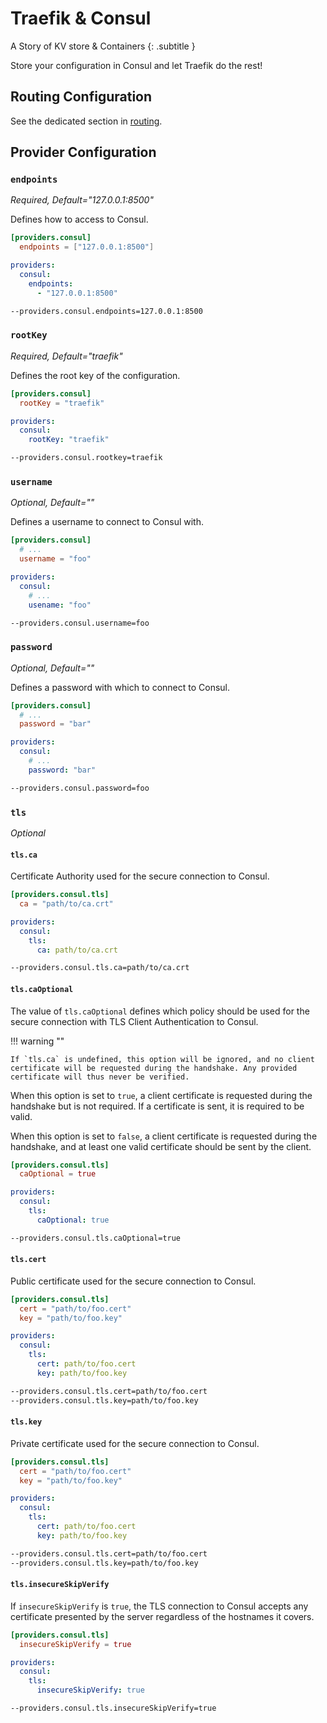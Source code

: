 # Traefik & Consul

A Story of KV store & Containers
{: .subtitle }

Store your configuration in Consul and let Traefik do the rest!

## Routing Configuration

See the dedicated section in [routing](../routing/providers/kv.md).

## Provider Configuration

### `endpoints`

_Required, Default="127.0.0.1:8500"_

Defines how to access to Consul.

```toml tab="File (TOML)"
[providers.consul]
  endpoints = ["127.0.0.1:8500"]
```

```yaml tab="File (YAML)"
providers:
  consul:
    endpoints:
      - "127.0.0.1:8500"
```

```bash tab="CLI"
--providers.consul.endpoints=127.0.0.1:8500
```

### `rootKey`

_Required, Default="traefik"_

Defines the root key of the configuration.

```toml tab="File (TOML)"
[providers.consul]
  rootKey = "traefik"
```

```yaml tab="File (YAML)"
providers:
  consul:
    rootKey: "traefik"
```

```bash tab="CLI"
--providers.consul.rootkey=traefik
```

### `username`

_Optional, Default=""_

Defines a username to connect to Consul with.

```toml tab="File (TOML)"
[providers.consul]
  # ...
  username = "foo"
```

```yaml tab="File (YAML)"
providers:
  consul:
    # ...
    usename: "foo"
```

```bash tab="CLI"
--providers.consul.username=foo
```

### `password`

_Optional, Default=""_

Defines a password with which to connect to Consul.

```toml tab="File (TOML)"
[providers.consul]
  # ...
  password = "bar"
```

```yaml tab="File (YAML)"
providers:
  consul:
    # ...
    password: "bar"
```

```bash tab="CLI"
--providers.consul.password=foo
```

### `tls`

_Optional_

#### `tls.ca`

Certificate Authority used for the secure connection to Consul.

```toml tab="File (TOML)"
[providers.consul.tls]
  ca = "path/to/ca.crt"
```

```yaml tab="File (YAML)"
providers:
  consul:
    tls:
      ca: path/to/ca.crt
```

```bash tab="CLI"
--providers.consul.tls.ca=path/to/ca.crt
```

#### `tls.caOptional`

The value of `tls.caOptional` defines which policy should be used for the secure connection with TLS Client Authentication to Consul.

!!! warning ""

    If `tls.ca` is undefined, this option will be ignored, and no client certificate will be requested during the handshake. Any provided certificate will thus never be verified.

When this option is set to `true`, a client certificate is requested during the handshake but is not required. If a certificate is sent, it is required to be valid.

When this option is set to `false`, a client certificate is requested during the handshake, and at least one valid certificate should be sent by the client.

```toml tab="File (TOML)"
[providers.consul.tls]
  caOptional = true
```

```yaml tab="File (YAML)"
providers:
  consul:
    tls:
      caOptional: true
```

```bash tab="CLI"
--providers.consul.tls.caOptional=true
```

#### `tls.cert`

Public certificate used for the secure connection to Consul.

```toml tab="File (TOML)"
[providers.consul.tls]
  cert = "path/to/foo.cert"
  key = "path/to/foo.key"
```

```yaml tab="File (YAML)"
providers:
  consul:
    tls:
      cert: path/to/foo.cert
      key: path/to/foo.key
```

```bash tab="CLI"
--providers.consul.tls.cert=path/to/foo.cert
--providers.consul.tls.key=path/to/foo.key
```

#### `tls.key`

Private certificate used for the secure connection to Consul.

```toml tab="File (TOML)"
[providers.consul.tls]
  cert = "path/to/foo.cert"
  key = "path/to/foo.key"
```

```yaml tab="File (YAML)"
providers:
  consul:
    tls:
      cert: path/to/foo.cert
      key: path/to/foo.key
```

```bash tab="CLI"
--providers.consul.tls.cert=path/to/foo.cert
--providers.consul.tls.key=path/to/foo.key
```

#### `tls.insecureSkipVerify`

If `insecureSkipVerify` is `true`, the TLS connection to Consul accepts any certificate presented by the server regardless of the hostnames it covers.

```toml tab="File (TOML)"
[providers.consul.tls]
  insecureSkipVerify = true
```

```yaml tab="File (YAML)"
providers:
  consul:
    tls:
      insecureSkipVerify: true
```

```bash tab="CLI"
--providers.consul.tls.insecureSkipVerify=true
```
